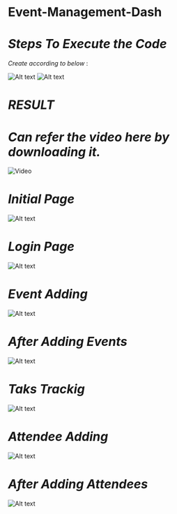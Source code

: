 # Event-Management-Dash
# *Steps To Execute the Code*
 
   
  *Create according to below* :
    
![Alt text](https://github.com/sharath816/Event-Management-Dash/blob/767348862de4e79269ffc339a527e1c1037a6eaf/Images/Screenshot%202024-12-23%20230446.png)
![Alt text](https://github.com/sharath816/Event-Management-Dash/blob/767348862de4e79269ffc339a527e1c1037a6eaf/Images/Screenshot%202024-12-23%20230508.png)

# *RESULT*
  # *Can refer the video here by downloading it.*
![Video]([https://github.com/USERNAME/REPOSITORY/raw/main/path/to/video.mp4](https://github.com/sharath816/Event-Management-Dash/blob/653b090f10290fc43fdc1f08de4c31adf7606747/Images/Screen%20Recording%202024-12-22%20223215.mp4))

# *Initial Page*
![Alt text](https://github.com/sharath816/Event-Management-Dash/blob/eb993a3b53fc1113df187e24c4b406ddb4a40709/Images/Screenshot%202024-12-22%20232433.png)

# *Login Page*
![Alt text](https://github.com/sharath816/Event-Management-Dash/blob/eb993a3b53fc1113df187e24c4b406ddb4a40709/Images/Screenshot%202024-12-22%20232501.png)

# *Event Adding*
![Alt text](https://github.com/sharath816/Event-Management-Dash/blob/eb993a3b53fc1113df187e24c4b406ddb4a40709/Images/Screenshot%202024-12-22%20232513.png)

# *After Adding Events*
![Alt text](https://github.com/sharath816/Event-Management-Dash/blob/eb993a3b53fc1113df187e24c4b406ddb4a40709/Images/Screenshot%202024-12-22%20232542.png)

# *Taks Trackig*
![Alt text](https://github.com/sharath816/Event-Management-Dash/blob/eb993a3b53fc1113df187e24c4b406ddb4a40709/Images/Screenshot%202024-12-22%20232554.png)

# *Attendee Adding*
![Alt text](https://github.com/sharath816/Event-Management-Dash/blob/1e7c9c1e7fd93666d60021eef8ba8ed90563fa9d/Images/Screenshot%202024-12-22%20233326.png)

# *After Adding Attendees*
![Alt text](https://github.com/sharath816/Event-Management-Dash/blob/1e7c9c1e7fd93666d60021eef8ba8ed90563fa9d/Images/Screenshot%202024-12-22%20233340.png)

